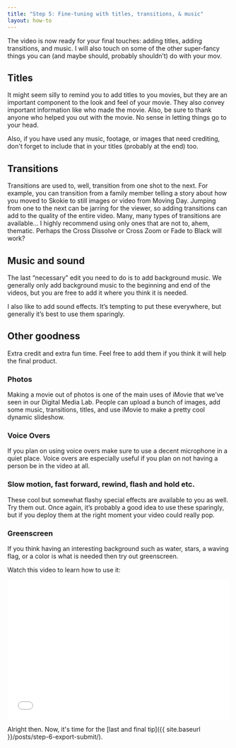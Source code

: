 ```yaml
---
title: "Step 5: Fine-tuning with titles, transitions, & music"
layout: how-to
---
```


The video is now ready for your final touches: adding titles, adding transitions, and music.  I will also touch on some of the other super-fancy things you can (and maybe should, probably shouldn’t) do with your mov.

## Titles

It might seem silly to remind you to add titles to you movies, but they are an important component to the look and feel of your movie. They also convey important information like who made the movie. Also, be sure to thank anyone who helped you out with the movie. No sense in letting things go to your head.

Also, if you have used any music, footage, or images that need crediting, don't forget to include that in your titles (probably at the end) too.

## Transitions

Transitions are used to, well, transition from one shot to the next.  For example, you can transition from a family member telling a story about how you moved to Skokie to still images or video from Moving Day. Jumping from one to the next can be jarring for the viewer, so adding transitions can add to the quality of the entire video. Many, many types of transitions are available… I highly recommend using only ones that are not to, ahem, thematic.  Perhaps the Cross Dissolve or Cross Zoom or Fade to Black will work?

## Music and sound

The last “necessary” edit you need to do is to add background music. We generally only add background music to the beginning and end of the videos, but you are free to add it where you think it is needed.

I also like to add sound effects. It’s tempting to put these everywhere, but generally it’s best to use them sparingly.

## Other goodness

Extra credit and extra fun time. Feel free to add them if you think it will help the final product.

### Photos

Making a movie out of photos is one of the main uses of iMovie that we’ve seen in our Digital Media Lab.  People can upload a bunch of images, add some music, transitions, titles, and use iMovie to make a pretty cool dynamic slideshow.

### Voice Overs

If you plan on using voice overs make sure to use a decent microphone in a quiet place.  Voice overs are especially useful if you plan on not having a person be in the video at all.

### Slow motion, fast forward, rewind, flash and hold etc.

These cool but somewhat flashy special effects are available to you as well.  Try them out.  Once again, it’s probably a good idea to use these sparingly, but if you deploy them at the right moment your video could really pop.

### Greenscreen

If you think having an interesting background such as water, stars, a waving flag, or a color is what is needed then try out greenscreen.

Watch this video to learn how to use it:

<iframe width="100%" height="315" src="//www.youtube.com/embed/clrCR-v7aDE?rel=0&controls=2&showinfo=1" frameborder="0" allowfullscreen></iframe>

Alright then. Now, it's time for the [last and final tip]({{ site.baseurl }}/posts/step-6-export-submit/).
